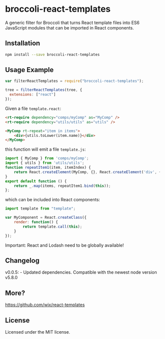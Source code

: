 # broccoli-react-templates

A generic filter for Broccoli that turns React template files into ES6
JavaScript modules that can be imported in React components.

## Installation

```bash
npm install --save broccoli-react-templates
```

## Usage Example

```js
var filterReactTemplates = require("broccoli-react-templates");

tree = filterReactTemplates(tree, {
  extensions: ["react"]
});
```

Given a file `template.react`:

```html
<rt-require dependency="comps/myComp" as="MyComp" />
<rt-require dependency="utils/utils" as="utils" />

<MyComp rt-repeat="item in items">
    <div>{utils.toLower(item.name)}</div>
</MyComp>
```

this function will emit a file `template.js`:

```js
import { MyComp } from 'comps/myComp';
import { utils } from 'utils/utils';
function repeatItem1(item, itemIndex) {
    return React.createElement(MyComp, {}, React.createElement('div', {}, utils.toLower(item.name)));
}
export default function () {
    return _.map(items, repeatItem1.bind(this));
};
```

which can be included into React components:
```js
import template from "template";

var MyComponent = React.createClass({
    render: function() {
        return template.call(this);
    }
});
```

Important: React and Lodash need to be globally available!

## Changelog
v0.0.5:
    - Updated dependencies. Compatible with the newest node version v5.8.0

## More?
https://github.com/wix/react-templates

## License

Licensed under the MIT license.
